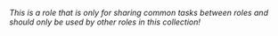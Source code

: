 *This is a role that is only for sharing common tasks between roles and should only be used by other roles in this collection!*

